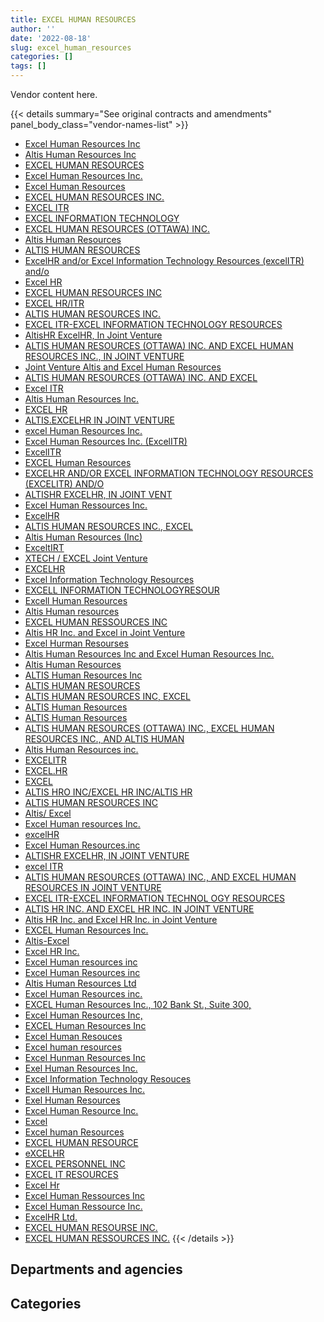 ```yaml
---
title: EXCEL HUMAN RESOURCES
author: ''
date: '2022-08-18'
slug: excel_human_resources
categories: []
tags: []
---
```


<script src="/rmarkdown-libs/htmlwidgets/htmlwidgets.js"></script>
<link href="/rmarkdown-libs/datatables-css/datatables-crosstalk.css" rel="stylesheet" />
<script src="/rmarkdown-libs/datatables-binding/datatables.js"></script>
<script src="/rmarkdown-libs/jquery/jquery-3.6.0.min.js"></script>
<link href="/rmarkdown-libs/dt-core-bootstrap/css/dataTables.bootstrap.min.css" rel="stylesheet" />
<link href="/rmarkdown-libs/dt-core-bootstrap/css/dataTables.bootstrap.extra.css" rel="stylesheet" />
<script src="/rmarkdown-libs/dt-core-bootstrap/js/jquery.dataTables.min.js"></script>
<script src="/rmarkdown-libs/dt-core-bootstrap/js/dataTables.bootstrap.min.js"></script>
<link href="/rmarkdown-libs/crosstalk/css/crosstalk.min.css" rel="stylesheet" />
<script src="/rmarkdown-libs/crosstalk/js/crosstalk.min.js"></script>
<script src="/rmarkdown-libs/htmlwidgets/htmlwidgets.js"></script>
<link href="/rmarkdown-libs/datatables-css/datatables-crosstalk.css" rel="stylesheet" />
<script src="/rmarkdown-libs/datatables-binding/datatables.js"></script>
<script src="/rmarkdown-libs/jquery/jquery-3.6.0.min.js"></script>
<link href="/rmarkdown-libs/dt-core-bootstrap/css/dataTables.bootstrap.min.css" rel="stylesheet" />
<link href="/rmarkdown-libs/dt-core-bootstrap/css/dataTables.bootstrap.extra.css" rel="stylesheet" />
<script src="/rmarkdown-libs/dt-core-bootstrap/js/jquery.dataTables.min.js"></script>
<script src="/rmarkdown-libs/dt-core-bootstrap/js/dataTables.bootstrap.min.js"></script>
<link href="/rmarkdown-libs/crosstalk/css/crosstalk.min.css" rel="stylesheet" />
<script src="/rmarkdown-libs/crosstalk/js/crosstalk.min.js"></script>

Vendor content here.

{{< details summary="See original contracts and amendments" panel_body_class="vendor-names-list" >}}
- [Excel Human Resources Inc](https://search.open.canada.ca/en/ct/?sort=contract_value_f%20desc&page=1&search_text=%22Excel%20Human%20Resources%20Inc%22)
- [Altis Human Resources Inc](https://search.open.canada.ca/en/ct/?sort=contract_value_f%20desc&page=1&search_text=%22Altis%20Human%20Resources%20Inc%22)
- [EXCEL HUMAN RESOURCES](https://search.open.canada.ca/en/ct/?sort=contract_value_f%20desc&page=1&search_text=%22EXCEL%20HUMAN%20RESOURCES%22)
- [Excel Human Resources Inc.](https://search.open.canada.ca/en/ct/?sort=contract_value_f%20desc&page=1&search_text=%22Excel%20Human%20Resources%20Inc.%22)
- [Excel Human Resources](https://search.open.canada.ca/en/ct/?sort=contract_value_f%20desc&page=1&search_text=%22Excel%20Human%20Resources%22)
- [EXCEL HUMAN RESOURCES INC.](https://search.open.canada.ca/en/ct/?sort=contract_value_f%20desc&page=1&search_text=%22EXCEL%20HUMAN%20RESOURCES%20INC.%22)
- [EXCEL ITR](https://search.open.canada.ca/en/ct/?sort=contract_value_f%20desc&page=1&search_text=%22EXCEL%20ITR%22)
- [EXCEL INFORMATION TECHNOLOGY](https://search.open.canada.ca/en/ct/?sort=contract_value_f%20desc&page=1&search_text=%22EXCEL%20INFORMATION%20TECHNOLOGY%22)
- [EXCEL HUMAN RESOURCES (OTTAWA) INC.](https://search.open.canada.ca/en/ct/?sort=contract_value_f%20desc&page=1&search_text=%22EXCEL%20HUMAN%20RESOURCES%20%28OTTAWA%29%20INC.%22)
- [Altis Human Resources](https://search.open.canada.ca/en/ct/?sort=contract_value_f%20desc&page=1&search_text=%22Altis%20Human%20Resources%22)
- [ALTIS HUMAN RESOURCES](https://search.open.canada.ca/en/ct/?sort=contract_value_f%20desc&page=1&search_text=%22ALTIS%20HUMAN%20RESOURCES%22)
- [ExcelHR and/or Excel Information Technology Resources (excelITR) and/o](https://search.open.canada.ca/en/ct/?sort=contract_value_f%20desc&page=1&search_text=%22ExcelHR%20and%2for%20Excel%20Information%20Technology%20Resources%20%28excelITR%29%20and%2fo%22)
- [Excel HR](https://search.open.canada.ca/en/ct/?sort=contract_value_f%20desc&page=1&search_text=%22Excel%20HR%22)
- [EXCEL HUMAN RESOURCES INC](https://search.open.canada.ca/en/ct/?sort=contract_value_f%20desc&page=1&search_text=%22EXCEL%20HUMAN%20RESOURCES%20INC%22)
- [EXCEL HR/ITR](https://search.open.canada.ca/en/ct/?sort=contract_value_f%20desc&page=1&search_text=%22EXCEL%20HR%2fITR%22)
- [ALTIS HUMAN RESOURCES INC.](https://search.open.canada.ca/en/ct/?sort=contract_value_f%20desc&page=1&search_text=%22ALTIS%20HUMAN%20RESOURCES%20INC.%22)
- [EXCEL ITR-EXCEL INFORMATION TECHNOLOGY RESOURCES](https://search.open.canada.ca/en/ct/?sort=contract_value_f%20desc&page=1&search_text=%22EXCEL%20ITR-EXCEL%20INFORMATION%20TECHNOLOGY%20RESOURCES%22)
- [AltisHR ExcelHR, In Joint Venture](https://search.open.canada.ca/en/ct/?sort=contract_value_f%20desc&page=1&search_text=%22AltisHR%20ExcelHR%2c%20In%20Joint%20Venture%22)
- [ALTIS HUMAN RESOURCES (OTTAWA) INC. AND EXCEL HUMAN RESOURCES INC., IN JOINT VENTURE](https://search.open.canada.ca/en/ct/?sort=contract_value_f%20desc&page=1&search_text=%22ALTIS%20HUMAN%20RESOURCES%20%28OTTAWA%29%20INC.%20AND%20EXCEL%20HUMAN%20RESOURCES%20INC.%2c%20IN%20JOINT%20VENTURE%22)
- [Joint Venture Altis and Excel Human Resources](https://search.open.canada.ca/en/ct/?sort=contract_value_f%20desc&page=1&search_text=%22Joint%20Venture%20Altis%20and%20Excel%20Human%20Resources%22)
- [ALTIS HUMAN RESOURCES (OTTAWA) INC. AND EXCEL](https://search.open.canada.ca/en/ct/?sort=contract_value_f%20desc&page=1&search_text=%22ALTIS%20HUMAN%20RESOURCES%20%28OTTAWA%29%20INC.%20AND%20EXCEL%0d%0d%0aHUMAN%20RESOURCES%20INC.%2c%20IN%20JOINT%20VENTURE%22)
- [Excel ITR](https://search.open.canada.ca/en/ct/?sort=contract_value_f%20desc&page=1&search_text=%22Excel%20ITR%22)
- [Altis Human Resources Inc.](https://search.open.canada.ca/en/ct/?sort=contract_value_f%20desc&page=1&search_text=%22Altis%20Human%20Resources%20Inc.%22)
- [EXCEL HR](https://search.open.canada.ca/en/ct/?sort=contract_value_f%20desc&page=1&search_text=%22EXCEL%20HR%22)
- [ALTIS.EXCELHR IN JOINT VENTURE](https://search.open.canada.ca/en/ct/?sort=contract_value_f%20desc&page=1&search_text=%22ALTIS.EXCELHR%20IN%20JOINT%20VENTURE%22)
- [excel Human Resources Inc.](https://search.open.canada.ca/en/ct/?sort=contract_value_f%20desc&page=1&search_text=%22excel%20Human%20Resources%20Inc.%22)
- [Excel Human Resources Inc. (ExcelITR)](https://search.open.canada.ca/en/ct/?sort=contract_value_f%20desc&page=1&search_text=%22Excel%20Human%20Resources%20Inc.%20%28ExcelITR%29%22)
- [ExcelITR](https://search.open.canada.ca/en/ct/?sort=contract_value_f%20desc&page=1&search_text=%22ExcelITR%22)
- [EXCEL Human Resources](https://search.open.canada.ca/en/ct/?sort=contract_value_f%20desc&page=1&search_text=%22EXCEL%20Human%20Resources%22)
- [EXCELHR AND/OR EXCEL INFORMATION TECHNOLOGY RESOURCES (EXCELITR) AND/O](https://search.open.canada.ca/en/ct/?sort=contract_value_f%20desc&page=1&search_text=%22EXCELHR%20AND%2fOR%20EXCEL%20INFORMATION%20TECHNOLOGY%20RESOURCES%20%28EXCELITR%29%20AND%2fO%22)
- [ALTISHR EXCELHR, IN JOINT VENT](https://search.open.canada.ca/en/ct/?sort=contract_value_f%20desc&page=1&search_text=%22ALTISHR%20EXCELHR%2c%20IN%20JOINT%20VENT%22)
- [Excel Human Ressources Inc.](https://search.open.canada.ca/en/ct/?sort=contract_value_f%20desc&page=1&search_text=%22Excel%20Human%20Ressources%20Inc.%22)
- [ExcelHR](https://search.open.canada.ca/en/ct/?sort=contract_value_f%20desc&page=1&search_text=%22ExcelHR%22)
- [ALTIS HUMAN RESOURCES INC., EXCEL](https://search.open.canada.ca/en/ct/?sort=contract_value_f%20desc&page=1&search_text=%22ALTIS%20HUMAN%20RESOURCES%20INC.%2c%20EXCEL%22)
- [Altis Human Resources (Inc)](https://search.open.canada.ca/en/ct/?sort=contract_value_f%20desc&page=1&search_text=%22Altis%20Human%20Resources%20%28Inc%29%22)
- [ExceltIRT](https://search.open.canada.ca/en/ct/?sort=contract_value_f%20desc&page=1&search_text=%22ExceltIRT%22)
- [XTECH / EXCEL Joint Venture](https://search.open.canada.ca/en/ct/?sort=contract_value_f%20desc&page=1&search_text=%22XTECH%20%2f%20EXCEL%20Joint%20Venture%22)
- [EXCELHR](https://search.open.canada.ca/en/ct/?sort=contract_value_f%20desc&page=1&search_text=%22EXCELHR%22)
- [Excel Information Technology Resources](https://search.open.canada.ca/en/ct/?sort=contract_value_f%20desc&page=1&search_text=%22Excel%20Information%20Technology%20Resources%22)
- [EXCELL INFORMATION TECHNOLOGYRESOUR](https://search.open.canada.ca/en/ct/?sort=contract_value_f%20desc&page=1&search_text=%22EXCELL%20INFORMATION%20TECHNOLOGYRESOUR%22)
- [Excell Human Resources](https://search.open.canada.ca/en/ct/?sort=contract_value_f%20desc&page=1&search_text=%22Excell%20Human%20Resources%22)
- [Altis Human resources](https://search.open.canada.ca/en/ct/?sort=contract_value_f%20desc&page=1&search_text=%22Altis%20Human%20resources%22)
- [EXCEL HUMAN RESSOURCES INC](https://search.open.canada.ca/en/ct/?sort=contract_value_f%20desc&page=1&search_text=%22EXCEL%20HUMAN%20RESSOURCES%20INC%22)
- [Altis HR Inc. and Excel in Joint Venture](https://search.open.canada.ca/en/ct/?sort=contract_value_f%20desc&page=1&search_text=%22Altis%20HR%20Inc.%20and%20Excel%20in%20Joint%20Venture%22)
- [Excel Hurman Resourses](https://search.open.canada.ca/en/ct/?sort=contract_value_f%20desc&page=1&search_text=%22Excel%20Hurman%20Resourses%22)
- [Altis Human Resources Inc and Excel Human Resources Inc.](https://search.open.canada.ca/en/ct/?sort=contract_value_f%20desc&page=1&search_text=%22Altis%20Human%20Resources%20Inc%20and%20Excel%20Human%20Resources%20Inc.%22)
- [Altis Human Resources](https://search.open.canada.ca/en/ct/?sort=contract_value_f%20desc&page=1&search_text=%22Altis%20%20Human%20Resources%22)
- [ALTIS Human Resources Inc](https://search.open.canada.ca/en/ct/?sort=contract_value_f%20desc&page=1&search_text=%22ALTIS%20Human%20Resources%20Inc%22)
- [ALTIS HUMAN RESOURCES](https://search.open.canada.ca/en/ct/?sort=contract_value_f%20desc&page=1&search_text=%22ALTIS%20%20HUMAN%20RESOURCES%22)
- [ALTIS HUMAN RESOURCES INC, EXCEL](https://search.open.canada.ca/en/ct/?sort=contract_value_f%20desc&page=1&search_text=%22ALTIS%20HUMAN%20RESOURCES%20INC%2c%20EXCEL%22)
- [ALTIS Human Resources](https://search.open.canada.ca/en/ct/?sort=contract_value_f%20desc&page=1&search_text=%22ALTIS%20%20Human%20Resources%22)
- [ALTIS Human Resources](https://search.open.canada.ca/en/ct/?sort=contract_value_f%20desc&page=1&search_text=%22ALTIS%20Human%20Resources%22)
- [ALTIS HUMAN RESOURCES (OTTAWA) INC., EXCEL HUMAN RESOURCES INC., AND ALTIS HUMAN](https://search.open.canada.ca/en/ct/?sort=contract_value_f%20desc&page=1&search_text=%22ALTIS%20HUMAN%20RESOURCES%20%28OTTAWA%29%20INC.%2c%20EXCEL%20HUMAN%20RESOURCES%20INC.%2c%20AND%20ALTIS%20HUMAN%22)
- [Altis Human Resources inc.](https://search.open.canada.ca/en/ct/?sort=contract_value_f%20desc&page=1&search_text=%22Altis%20Human%20Resources%20inc.%22)
- [EXCELITR](https://search.open.canada.ca/en/ct/?sort=contract_value_f%20desc&page=1&search_text=%22EXCELITR%22)
- [EXCEL.HR](https://search.open.canada.ca/en/ct/?sort=contract_value_f%20desc&page=1&search_text=%22EXCEL.HR%22)
- [EXCEL](https://search.open.canada.ca/en/ct/?sort=contract_value_f%20desc&page=1&search_text=%22EXCEL%22)
- [ALTIS HRO INC/EXCEL HR INC/ALTIS HR](https://search.open.canada.ca/en/ct/?sort=contract_value_f%20desc&page=1&search_text=%22ALTIS%20HRO%20INC%2fEXCEL%20HR%20INC%2fALTIS%20HR%22)
- [ALTIS HUMAN RESOURCES INC](https://search.open.canada.ca/en/ct/?sort=contract_value_f%20desc&page=1&search_text=%22ALTIS%20HUMAN%20RESOURCES%20INC%22)
- [Altis/ Excel](https://search.open.canada.ca/en/ct/?sort=contract_value_f%20desc&page=1&search_text=%22Altis%2f%20Excel%22)
- [Excel Human resources Inc.](https://search.open.canada.ca/en/ct/?sort=contract_value_f%20desc&page=1&search_text=%22Excel%20Human%20resources%20Inc.%22)
- [excelHR](https://search.open.canada.ca/en/ct/?sort=contract_value_f%20desc&page=1&search_text=%22excelHR%22)
- [Excel Human Resources.inc](https://search.open.canada.ca/en/ct/?sort=contract_value_f%20desc&page=1&search_text=%22Excel%20Human%20Resources.inc%22)
- [ALTISHR EXCELHR, IN JOINT VENTURE](https://search.open.canada.ca/en/ct/?sort=contract_value_f%20desc&page=1&search_text=%22ALTISHR%20EXCELHR%2c%20IN%20JOINT%20VENTURE%22)
- [excel ITR](https://search.open.canada.ca/en/ct/?sort=contract_value_f%20desc&page=1&search_text=%22excel%20ITR%22)
- [ALTIS HUMAN RESOURCES (OTTAWA) INC., AND EXCEL HUMAN RESOURCES IN JOINT VENTURE](https://search.open.canada.ca/en/ct/?sort=contract_value_f%20desc&page=1&search_text=%22ALTIS%20HUMAN%20RESOURCES%20%28OTTAWA%29%20INC.%2c%20AND%20EXCEL%20HUMAN%20RESOURCES%20IN%20JOINT%20VENTURE%22)
- [EXCEL ITR-EXCEL INFORMATION TECHNOL OGY RESOURCES](https://search.open.canada.ca/en/ct/?sort=contract_value_f%20desc&page=1&search_text=%22EXCEL%20ITR-EXCEL%20INFORMATION%20TECHNOL%20OGY%20RESOURCES%22)
- [ALTIS HR INC. AND EXCEL HR INC. IN JOINT VENTURE](https://search.open.canada.ca/en/ct/?sort=contract_value_f%20desc&page=1&search_text=%22ALTIS%20HR%20INC.%20AND%20EXCEL%20HR%20INC.%20IN%20JOINT%20VENTURE%22)
- [Altis HR Inc. and Excel HR Inc. in Joint Venture](https://search.open.canada.ca/en/ct/?sort=contract_value_f%20desc&page=1&search_text=%22Altis%20HR%20Inc.%20and%20Excel%20HR%20Inc.%20in%20Joint%20Venture%22)
- [EXCEL Human Resources Inc.](https://search.open.canada.ca/en/ct/?sort=contract_value_f%20desc&page=1&search_text=%22EXCEL%20Human%20Resources%20Inc.%22)
- [Altis-Excel](https://search.open.canada.ca/en/ct/?sort=contract_value_f%20desc&page=1&search_text=%22Altis-Excel%22)
- [Excel HR Inc.](https://search.open.canada.ca/en/ct/?sort=contract_value_f%20desc&page=1&search_text=%22Excel%20HR%20Inc.%22)
- [Excel Human resources inc](https://search.open.canada.ca/en/ct/?sort=contract_value_f%20desc&page=1&search_text=%22Excel%20Human%20resources%20inc%22)
- [Excel Human Resources inc](https://search.open.canada.ca/en/ct/?sort=contract_value_f%20desc&page=1&search_text=%22Excel%20Human%20Resources%20inc%22)
- [Altis Human Resources Ltd](https://search.open.canada.ca/en/ct/?sort=contract_value_f%20desc&page=1&search_text=%22Altis%20Human%20Resources%20Ltd%22)
- [Excel Human Resources inc.](https://search.open.canada.ca/en/ct/?sort=contract_value_f%20desc&page=1&search_text=%22Excel%20Human%20Resources%20inc.%22)
- [EXCEL Human Resources Inc., 102 Bank St., Suite 300,](https://search.open.canada.ca/en/ct/?sort=contract_value_f%20desc&page=1&search_text=%22EXCEL%20Human%20Resources%20Inc.%2c%20102%20Bank%20St.%2c%20Suite%20300%2c%22)
- [Excel Human Resources Inc,](https://search.open.canada.ca/en/ct/?sort=contract_value_f%20desc&page=1&search_text=%22Excel%20Human%20Resources%20Inc%2c%22)
- [EXCEL Human Resources Inc](https://search.open.canada.ca/en/ct/?sort=contract_value_f%20desc&page=1&search_text=%22EXCEL%20Human%20Resources%20Inc%22)
- [Excel Human Resouces](https://search.open.canada.ca/en/ct/?sort=contract_value_f%20desc&page=1&search_text=%22Excel%20Human%20Resouces%22)
- [Excel human resources](https://search.open.canada.ca/en/ct/?sort=contract_value_f%20desc&page=1&search_text=%22Excel%20human%20resources%22)
- [Excel Hunman Resources Inc](https://search.open.canada.ca/en/ct/?sort=contract_value_f%20desc&page=1&search_text=%22Excel%20Hunman%20Resources%20Inc%22)
- [Exel Human Resources Inc.](https://search.open.canada.ca/en/ct/?sort=contract_value_f%20desc&page=1&search_text=%22Exel%20Human%20Resources%20Inc.%22)
- [Excel Information Technology Resouces](https://search.open.canada.ca/en/ct/?sort=contract_value_f%20desc&page=1&search_text=%22Excel%20Information%20Technology%20Resouces%22)
- [Excell Human Resources Inc.](https://search.open.canada.ca/en/ct/?sort=contract_value_f%20desc&page=1&search_text=%22Excell%20Human%20Resources%20Inc.%22)
- [Exel Human Resources](https://search.open.canada.ca/en/ct/?sort=contract_value_f%20desc&page=1&search_text=%22Exel%20Human%20Resources%22)
- [Excel Human Resource Inc.](https://search.open.canada.ca/en/ct/?sort=contract_value_f%20desc&page=1&search_text=%22Excel%20Human%20Resource%20Inc.%22)
- [Excel](https://search.open.canada.ca/en/ct/?sort=contract_value_f%20desc&page=1&search_text=%22Excel%22)
- [Excel human Resources](https://search.open.canada.ca/en/ct/?sort=contract_value_f%20desc&page=1&search_text=%22Excel%20human%20Resources%22)
- [EXCEL HUMAN RESOURCE](https://search.open.canada.ca/en/ct/?sort=contract_value_f%20desc&page=1&search_text=%22EXCEL%20HUMAN%20RESOURCE%22)
- [eXCELHR](https://search.open.canada.ca/en/ct/?sort=contract_value_f%20desc&page=1&search_text=%22eXCELHR%22)
- [EXCEL PERSONNEL INC](https://search.open.canada.ca/en/ct/?sort=contract_value_f%20desc&page=1&search_text=%22EXCEL%20PERSONNEL%20INC%22)
- [EXCEL IT RESOURCES](https://search.open.canada.ca/en/ct/?sort=contract_value_f%20desc&page=1&search_text=%22EXCEL%20IT%20RESOURCES%22)
- [Excel Hr](https://search.open.canada.ca/en/ct/?sort=contract_value_f%20desc&page=1&search_text=%22Excel%20Hr%22)
- [Excel Human Ressources Inc](https://search.open.canada.ca/en/ct/?sort=contract_value_f%20desc&page=1&search_text=%22Excel%20Human%20Ressources%20Inc%22)
- [Excel Human Ressource Inc.](https://search.open.canada.ca/en/ct/?sort=contract_value_f%20desc&page=1&search_text=%22Excel%20Human%20Ressource%20Inc.%22)
- [ExcelHR Ltd.](https://search.open.canada.ca/en/ct/?sort=contract_value_f%20desc&page=1&search_text=%22ExcelHR%20Ltd.%22)
- [EXCEL HUMAN RESOURSE INC.](https://search.open.canada.ca/en/ct/?sort=contract_value_f%20desc&page=1&search_text=%22EXCEL%20HUMAN%20RESOURSE%20INC.%22)
- [EXCEL HUMAN RESSOURCES INC.](https://search.open.canada.ca/en/ct/?sort=contract_value_f%20desc&page=1&search_text=%22EXCEL%20HUMAN%20RESSOURCES%20INC.%22)
{{< /details >}}

## Departments and agencies

<div id="htmlwidget-1" style="width:100%;height:auto;" class="datatables html-widget"></div>
<script type="application/json" data-for="htmlwidget-1">{"x":{"style":"bootstrap","filter":"none","vertical":false,"data":[["<a href=\"/departments/aafc-aac/\">Agriculture and Agri-Food Canada<\/a>","<a href=\"/departments/aandc-aadnc/\">Crown-Indigenous Relations and Northern Affairs Canada<\/a>","<a href=\"/departments/atssc-scdata/\">Administrative Tribunals Support Service of Canada<\/a>","<a href=\"/departments/cas-satj/\">Courts Administration Service<\/a>","<a href=\"/departments/cbsa-asfc/\">Canada Border Services Agency<\/a>","<a href=\"/departments/cer-rec/\">Canada Energy Regulator<\/a>","<a href=\"/departments/cfia-acia/\">Canadian Food Inspection Agency<\/a>","<a href=\"/departments/chrc-ccdp/\">Canadian Human Rights Commission<\/a>","<a href=\"/departments/cic/\">Immigration, Refugees and Citizenship Canada<\/a>","<a href=\"/departments/cihr-irsc/\">Canadian Institutes of Health Research<\/a>","<a href=\"/departments/cnsc-ccsn/\">Canadian Nuclear Safety Commission<\/a>","<a href=\"/departments/cpc-cpp/\">Civilian Review and Complaints Commission for the RCMP<\/a>","<a href=\"/departments/cra-arc/\">Canada Revenue Agency<\/a>","<a href=\"/departments/crtc/\">Canadian Radio-television and Telecommunications Commission<\/a>","<a href=\"/departments/csa-asc/\">Canadian Space Agency<\/a>","<a href=\"/departments/csc-scc/\">Correctional Service of Canada<\/a>","<a href=\"/departments/csps-efpc/\">Canada School of Public Service<\/a>","<a href=\"/departments/cta-otc/\">Canadian Transportation Agency<\/a>","<a href=\"/departments/dfatd-maecd/\">Global Affairs Canada<\/a>","<a href=\"/departments/dfo-mpo/\">Fisheries and Oceans Canada<\/a>","<a href=\"/departments/dnd-mdn/\">National Defence<\/a>","<a href=\"/departments/ec/\">Environment and Climate Change Canada<\/a>","<a href=\"/departments/elections/\">Elections Canada<\/a>","<a href=\"/departments/esdc-edsc/\">Employment and Social Development Canada<\/a>","<a href=\"/departments/fin/\">Department of Finance Canada<\/a>","<a href=\"/departments/fintrac-canafe/\">Financial Transactions and Reports Analysis Centre of Canada<\/a>","<a href=\"/departments/fja-cmf/\">Office of the Commissioner for Federal Judicial Affairs Canada<\/a>","<a href=\"/departments/hc-sc/\">Health Canada<\/a>","<a href=\"/departments/iaac-aeic/\">Impact Assessment Agency of Canada<\/a>","<a href=\"/departments/ic/\">Innovation, Science and Economic Development Canada<\/a>","<a href=\"/departments/infc/\">Infrastructure Canada<\/a>","<a href=\"/departments/irb-cisr/\">Immigration and Refugee Board of Canada<\/a>","<a href=\"/departments/isc-sac/\">Indigenous Services Canada<\/a>","<a href=\"/departments/jus/\">Department of Justice Canada<\/a>","<a href=\"/departments/lac-bac/\">Library and Archives Canada<\/a>","<a href=\"/departments/mgerc-ceegm/\">Military Grievances External Review Committee<\/a>","<a href=\"/departments/mpcc-cppm/\">Military Police Complaints Commission of Canada<\/a>","<a href=\"/departments/nrc-cnrc/\">National Research Council Canada<\/a>","<a href=\"/departments/nrcan-rncan/\">Natural Resources Canada<\/a>","<a href=\"/departments/nserc-crsng/\">Natural Sciences and Engineering Research Council of Canada<\/a>","<a href=\"/departments/oag-bvg/\">Office of the Auditor General of Canada<\/a>","<a href=\"/departments/ocl-cal/\">Office of the Commissioner of Lobbying of Canada<\/a>","<a href=\"/departments/ocol-clo/\">Office of the Commissioner of Official Languages<\/a>","<a href=\"/departments/oic-ci/\">Office of the Information Commissioner of Canada<\/a>","<a href=\"/departments/opc-cpvp/\">Office of the Privacy Commissioner of Canada<\/a>","<a href=\"/departments/osfi-bsif/\">Office of the Superintendent of Financial Institutions Canada<\/a>","<a href=\"/departments/oto-boc/\">Office of the Taxpayers' Ombudsperson<\/a>","<a href=\"/departments/pc/\">Parks Canada<\/a>","<a href=\"/departments/pch/\">Canadian Heritage<\/a>","<a href=\"/departments/pco-bcp/\">Privy Council Office<\/a>","<a href=\"/departments/phac-aspc/\">Public Health Agency of Canada<\/a>","<a href=\"/departments/pmprb-cepmb/\">Patented Medicine Prices Review Board Canada<\/a>","<a href=\"/departments/ppsc-sppc/\">Public Prosecution Service of Canada<\/a>","<a href=\"/departments/ps-sp/\">Public Safety Canada<\/a>","<a href=\"/departments/psc-cfp/\">Public Service Commission of Canada<\/a>","<a href=\"/departments/psic-ispc/\">Office of the Public Sector Integrity Commissioner of Canada<\/a>","<a href=\"/departments/pwgsc-tpsgc/\">Public Services and Procurement Canada<\/a>","<a href=\"/departments/rcmp-grc/\">Royal Canadian Mounted Police<\/a>","<a href=\"/departments/ssc-spc/\">Shared Services Canada<\/a>","<a href=\"/departments/sshrc-crsh/\">Social Sciences and Humanities Research Council of Canada<\/a>","<a href=\"/departments/statcan/\">Statistics Canada<\/a>","<a href=\"/departments/swc-cfc/\">Status of Women Canada<\/a>","<a href=\"/departments/tbs-sct/\">Treasury Board of Canada Secretariat<\/a>","<a href=\"/departments/tc/\">Transport Canada<\/a>","<a href=\"/departments/tsb-bst/\">Transportation Safety Board of Canada<\/a>","<a href=\"/departments/vac-acc/\">Veterans Affairs Canada<\/a>","<a href=\"/departments/wage/\">Department for Women and Gender Equality<\/a>"],[170992.86,117182.86,131433.76,80840.56,469020.44,49777.82,654594.16,null,7793310.58,81725.92,304846.16,37980.81,1476706.04,276268.05,null,80493.41,16757.85,41735.5,6722170.82,1728816.25,6040636.73,1702195.29,1119741.69,152962.14,102831.12,null,57048.88,5073312.55,null,6874994.45,104934.21,null,42305.59,null,24927.76,4520.1,null,1822649.23,2673452.71,274566.92,null,null,19577.25,317146.01,19057.11,682968.87,22107.6,1191971.74,438548.97,431824.87,362173.51,19736.41,501428.99,48403.77,53139.57,null,748943.81,37506.93,604998.73,45979.36,277980.38,155456.49,2034967.2,267894.79,null,42310.34,null],[70203.22,null,14615.98,85667.74,806870.44,58273.62,1166502.51,11745.12,2681026.36,78835.68,0,59057.39,331226.78,287946.78,null,47858.48,null,16689.28,5842737.54,1995455.75,5404197.8,2029995.81,2232811.7,115597.79,168700.84,162898.32,null,5204084.32,3961.78,6866058.47,127943.91,null,130454.98,232147.12,24990,115262.58,null,1721487.55,3213135.14,455622.27,null,5007.66,24659.25,721836.77,159643.27,1251044.78,null,768823.33,626182.49,349761.67,418810.23,24164.59,145934.67,18567.63,156659.52,9014.66,1635069.74,37506.93,503521.69,39409.1,36535.73,69302.69,410915.89,11390.4,null,null,60865.56],[null,78543.68,null,1063221.89,776146.64,97614.03,621221.4,198314.81,1021510.15,17106.96,null,20770.02,167805.29,88196.57,11035.35,49925.88,null,null,6870981.86,1574743.7,9174302.4,2457811.6,4032236.18,29410.61,203471.75,64909.68,null,4014578,179568.9,4271250.26,455421.75,198790.96,466442.97,253438.03,39571.88,null,2036.74,2564583.58,3075878.71,609201.22,36245.88,47381.65,null,427968.66,23601.38,1435909.5,null,347223.85,null,266092.25,1338654.71,null,73240.95,null,94638.74,42819.63,2991027.74,null,542840.7,75809.72,null,null,35683.8,265859.62,2516.06,47876.29,128426.48],[212389.85,null,null,796483.88,265162.75,17257.03,58272.54,360274.39,877009.15,null,null,14686.46,244834.31,151508.22,19662.98,14838.31,null,209332.04,8160628.98,1372422.45,7920593.3,2392745.06,2843386.37,46007.71,154909.6,null,null,5335654.75,397480.21,2361439.23,412651.69,57705.4,162234.49,252745.58,70560,null,27659.33,2041163.56,2882495.12,332970.37,null,53162.3,227426.75,5101.68,null,1448453.14,null,682064.19,null,293426.91,1267561.92,71404.7,148278.6,null,49387.98,null,2826679.77,19072.14,169579.64,36491.51,null,null,963735.85,297211.84,null,null,462724.78]],"container":"<table class=\"table table-striped table-hover row-border order-column display\">\n  <thead>\n    <tr>\n      <th>Department<\/th>\n      <th>2017-2018<\/th>\n      <th>2018-2019<\/th>\n      <th>2019-2020<\/th>\n      <th>2020-2021<\/th>\n    <\/tr>\n  <\/thead>\n<\/table>","options":{"order":[[4,"desc"]],"pageLength":10,"autoWidth":true,"columnDefs":[{"targets":1,"render":"function(data, type, row, meta) {\n    return type !== 'display' ? data : DTWidget.formatCurrency(data, \"$\", 2, 3, \",\", \".\", true, null);\n  }"},{"targets":2,"render":"function(data, type, row, meta) {\n    return type !== 'display' ? data : DTWidget.formatCurrency(data, \"$\", 2, 3, \",\", \".\", true, null);\n  }"},{"targets":3,"render":"function(data, type, row, meta) {\n    return type !== 'display' ? data : DTWidget.formatCurrency(data, \"$\", 2, 3, \",\", \".\", true, null);\n  }"},{"targets":4,"render":"function(data, type, row, meta) {\n    return type !== 'display' ? data : DTWidget.formatCurrency(data, \"$\", 2, 3, \",\", \".\", true, null);\n  }"},{"width":"16%","targets":[1,2,3,4]},{"className":"dt-right","targets":[1,2,3,4]}],"orderClasses":false}},"evals":["options.columnDefs.0.render","options.columnDefs.1.render","options.columnDefs.2.render","options.columnDefs.3.render"],"jsHooks":[]}</script>

## Categories

<div id="htmlwidget-2" style="width:100%;height:auto;" class="datatables html-widget"></div>
<script type="application/json" data-for="htmlwidget-2">{"x":{"style":"bootstrap","filter":"none","vertical":false,"data":[["<a href=\"/categories/1_facilities_and_construction/\">Facilities and construction<\/a>","<a href=\"/categories/10_office_management/\">Office management<\/a>","<a href=\"/categories/11_defence/\">Defence<\/a>","<a href=\"/categories/2_professional_services/\">Professional services<\/a>","<a href=\"/categories/3_information_technology/\">Information technology<\/a>","<a href=\"/categories/4_medical/\">Medical<\/a>","<a href=\"/categories/9_human_capital/\">Human capital<\/a>",null],[null,null,47128.31,22433449.2,32005116.45,null,81430.88,62731.06],[267141.13,null,null,19529560.32,29165758.22,null,286231.62,null],[244078,null,479076.65,24907295.08,26581715.16,18348.38,670043.27,73304.55],[243411.12,79015.52,411815.16,23529430.17,24761175.67,null,272965.74,191115.45]],"container":"<table class=\"table table-striped table-hover row-border order-column display\">\n  <thead>\n    <tr>\n      <th>Category<\/th>\n      <th>2017-2018<\/th>\n      <th>2018-2019<\/th>\n      <th>2019-2020<\/th>\n      <th>2020-2021<\/th>\n    <\/tr>\n  <\/thead>\n<\/table>","options":{"order":[[4,"desc"]],"dom":"t","pageLength":30,"autoWidth":true,"columnDefs":[{"targets":1,"render":"function(data, type, row, meta) {\n    return type !== 'display' ? data : DTWidget.formatCurrency(data, \"$\", 2, 3, \",\", \".\", true, null);\n  }"},{"targets":2,"render":"function(data, type, row, meta) {\n    return type !== 'display' ? data : DTWidget.formatCurrency(data, \"$\", 2, 3, \",\", \".\", true, null);\n  }"},{"targets":3,"render":"function(data, type, row, meta) {\n    return type !== 'display' ? data : DTWidget.formatCurrency(data, \"$\", 2, 3, \",\", \".\", true, null);\n  }"},{"targets":4,"render":"function(data, type, row, meta) {\n    return type !== 'display' ? data : DTWidget.formatCurrency(data, \"$\", 2, 3, \",\", \".\", true, null);\n  }"},{"width":"16%","targets":[1,2,3,4]},{"className":"dt-right","targets":[1,2,3,4]}],"orderClasses":false,"lengthMenu":[10,25,30,50,100]}},"evals":["options.columnDefs.0.render","options.columnDefs.1.render","options.columnDefs.2.render","options.columnDefs.3.render"],"jsHooks":[]}</script>
